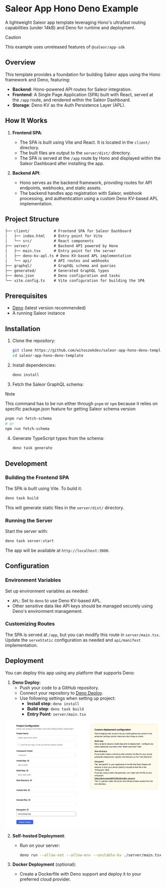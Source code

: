 # Saleor App Hono Deno Example

A lightweight Saleor app template leveraging Hono's ultrafast routing capabilities (under 14kB) and Deno for runtime and deployment.

> [!CAUTION]
> This example uses unreleased features of `@saleor/app-sdk`

## Overview

This template provides a foundation for building Saleor apps using the Hono framework and Deno, featuring:

- **Backend**: Hono-powered API routes for Saleor integration.
- **Frontend**: A Single Page Application (SPA) built with React, served at the `/app` route, and rendered within the Saleor Dashboard.
- **Storage**: Deno KV as the Auth Persistence Layer (APL).

## How It Works

1. **Frontend SPA**: 
   - The SPA is built using Vite and React. It is located in the `client/` directory.
   - The built files are output to the `server/dist/` directory.
   - The SPA is served at the `/app` route by Hono and displayed within the Saleor Dashboard after installing the app.

2. **Backend API**:
   - Hono serves as the backend framework, providing routes for API endpoints, webhooks, and static assets.
   - The backend handles app registration with Saleor, webhook processing, and authentication using a custom Deno KV-based APL implementation.

## Project Structure

```
├── client/           # Frontend SPA for Saleor Dashboard
│   ├── index.html    # Entry point for Vite
│   └── src/          # React components
├── server/           # Backend API powered by Hono
│   ├── main.tsx      # Entry point for the server
│   ├── deno-kv-apl.ts # Deno KV-based APL implementation
│   └── api/          # API routes and webhooks
├── graphql/          # GraphQL schema and queries
├── generated/        # Generated GraphQL types
├── deno.json         # Deno configuration and tasks
└── vite.config.ts    # Vite configuration for building the SPA
```

## Prerequisites

- [Deno](https://deno.land/) (latest version recommended)
- A running Saleor instance

## Installation

1. Clone the repository:
   ```bash
   git clone https://github.com/witoszekdev/saleor-app-hono-deno-template.git
   cd saleor-app-hono-deno-template
   ```

2. Install dependencies:
   ```bash
   deno install
   ```

3. Fetch the Saleor GraphQL schema:

> [!NOTE]
> This command has to be run either through `pnpm` or `npm` because it relies on specific package.json feature for getting Saleor schema version

   ```bash
   pnpm run fetch-schema
   # or
   npm run fetch-schema
   ```

4. Generate TypeScript types from the schema:
   ```bash
   deno task generate
   ```

## Development

### Building the Frontend SPA

The SPA is built using Vite. To build it:

```bash
deno task build
```

This will generate static files in the `server/dist/` directory.

### Running the Server

Start the server with:

```bash
deno task server:start
```

The app will be available at `http://localhost:3000`.

## Configuration

### Environment Variables

Set up environment variables as needed:

- `APL`: Set to `deno` to use Deno KV-based APL.
- Other sensitive data like API keys should be managed securely using Deno's environment management.

### Customizing Routes

The SPA is served at `/app`, but you can modify this route in `server/main.tsx`. Update the `serveStatic` configuration as needed and `api/manifest` implementation.

## Deployment

You can deploy this app using any platform that supports Deno:

1. **Deno Deploy**:
   - Push your code to a GitHub repository.
   - Connect your repository to [Deno Deploy](https://deno.com/deploy).
   - Use following settings when setting up project:
      - **Install step**: `deno install`
      - **Build step**: `deno task build`
      - **Entry Point**: `server/main.tsx`

![](./docs/deploy-config.png)
   
2. **Self-hosted Deployment**:
   - Run on your server:
     ```bash
     deno run --allow-net --allow-env --unstable-kv ./server/main.tsx
     ```

3. **Docker Deployment** (optional):
   - Create a Dockerfile with Deno support and deploy it to your preferred cloud provider.
